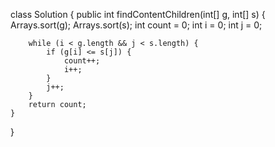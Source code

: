 class Solution {
    public int findContentChildren(int[] g, int[] s) {
        Arrays.sort(g);
        Arrays.sort(s);
        int count = 0;
        int i = 0;
        int j = 0;

        while (i < g.length && j < s.length) {
            if (g[i] <= s[j]) {
                count++;
                i++;
            }
            j++;
        }
        return count;
    }
}